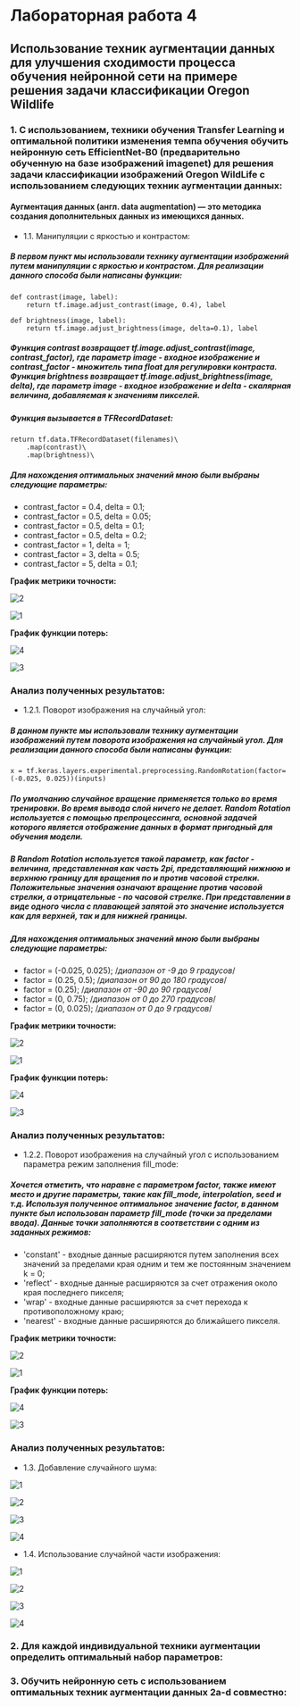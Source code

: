 Лабораторная работа 4
===
Использование техник аугментации данных для улучшения сходимости процесса обучения нейронной сети на примере решения задачи классификации Oregon Wildlife
---
### 1. С использованием, техники обучения Transfer Learning и оптимальной политики изменения темпа обучения обучить нейронную сеть EfficientNet-B0 (предварительно обученную на базе изображений imagenet) для решения задачи классификации изображений Oregon WildLife с использованием следующих техник аугментации данных:

#### Аугментация данных (англ. data augmentation) — это методика создания дополнительных данных из имеющихся данных.

* 1.1. Манипуляции с яркостью и контрастом:
##### В первом пункт мы использовали технику аугментации изображений путем манипуляции с яркостью и контрастом. Для реализации данного способа были написаны функции:
```
def contrast(image, label):
    return tf.image.adjust_contrast(image, 0.4), label

def brightness(image, label):
    return tf.image.adjust_brightness(image, delta=0.1), label
```
#####  Функция contrast возвращает tf.image.adjust_contrast(image, contrast_factor), где параметр image - входное изображение и contrast_factor - множитель типа float для регулировки контраста. Функция brightness возвращает tf.image.adjust_brightness(image, delta), где параметр image - входное изображение и delta - скалярная величина, добавляемая к значениям пикселей.

##### Функция вызывается в TFRecordDataset:

```
return tf.data.TFRecordDataset(filenames)\
    .map(contrast)\
    .map(brightness)\
```
##### Для нахождения оптимальных значений мною были выбраны следующие параметры:

* contrast_factor = 0.4, delta = 0.1;
* contrast_factor = 0.5, delta = 0.05;
* contrast_factor = 0.5, delta = 0.1;
* contrast_factor = 0.5, delta = 0.2;
* contrast_factor = 1, delta = 1;
* contrast_factor = 3, delta = 0.5;
* contrast_factor = 5, delta = 0.1;

**График метрики точности:**

![2](https://user-images.githubusercontent.com/59210216/112891910-5ac78a80-90e1-11eb-8d88-f346bc7d0fe8.jpg)

![1](https://user-images.githubusercontent.com/59210216/112891891-569b6d00-90e1-11eb-8e33-98bc49e92090.jpg)

**График функции потерь:**

![4](https://user-images.githubusercontent.com/59210216/112891925-61560200-90e1-11eb-8cdc-35633ac32de9.jpg)

![3](https://user-images.githubusercontent.com/59210216/112891917-5e5b1180-90e1-11eb-98ce-dcc23772a265.jpg)

### Анализ полученных результатов:

* 1.2.1. Поворот изображения на случайный угол:
##### В данном пункте мы использовали технику аугментации изображений путем поворота изображения на случайный угол. Для реализации данного способа были написаны функции:

```
x = tf.keras.layers.experimental.preprocessing.RandomRotation(factor=(-0.025, 0.025))(inputs)
```
##### По умолчанию случайное вращение применяется только во время тренировки. Во время вывода слой ничего не делает. Random Rotation используется с помощью препроцессинга, основной задачей которого является отображение данных в формат пригодный для обучения модели.

##### В Random Rotation используется такой параметр, как factor - величина, представленная как часть 2pi, представляющий нижнюю и верхнюю границу для вращения по и против часовой стрелки. Положительные значения означают вращение против часовой стрелки, а отрицательные - по часовой стрелке. При представлении в виде одного числа с плавающей запятой это значение используется как для верхней, так и для нижней границы.

##### Для нахождения оптимальных значений мною были выбраны следующие параметры:

* factor = (-0.025, 0.025); /*диапазон от -9 до 9 градусов*/
* factor = (0.25, 0.5); /*диапазон от 90 до 180 градусов*/
* factor = (0.25); /*диапазон от -90 до 90 градусов*/
* factor = (0, 0.75); /*диапазон от 0 до 270 градусов*/
* factor = (0, 0.025); /*диапазон от 0 до 9 градусов*/

**График метрики точности:**

![2](https://user-images.githubusercontent.com/59210216/112891958-6c109700-90e1-11eb-95cb-fb90d71b4952.jpg)

![1](https://user-images.githubusercontent.com/59210216/112891940-67e47980-90e1-11eb-833b-698282ae106b.jpg)

**График функции потерь:**

![4](https://user-images.githubusercontent.com/59210216/112891983-729f0e80-90e1-11eb-9cbc-5528a712b34a.jpg)

![3](https://user-images.githubusercontent.com/59210216/112891971-6f0b8780-90e1-11eb-9a98-ecb10def79d8.jpg)

### Анализ полученных результатов:

* 1.2.2. Поворот изображения на случайный угол с использованием параметра режим заполнения fill_mode:

##### Хочется отметить, что наравне с параметром factor, также имеют место и другие параметры, такие как fill_mode, interpolation, seed и т.д. Используя полученное оптимальное значение factor, в данном пункте был использован параметр fill_mode (точки за пределами ввода). Данные точки заполняются в соответствии с одним из заданных режимов: 

* 'constant' - входные данные расширяются путем заполнения всех значений за пределами края одним и тем же постоянным значением k = 0;
* 'reflect' - входные данные расширяются за счет отражения около края последнего пикселя;
* 'wrap' - входные данные расширяются за счет перехода к противоположному краю;
* 'nearest' - входные данные расширяются до ближайшего пикселя.

**График метрики точности:**

![2](https://user-images.githubusercontent.com/59210216/112892025-7fbbfd80-90e1-11eb-964b-a1802b1a1794.jpg)

![1](https://user-images.githubusercontent.com/59210216/112892004-792d8600-90e1-11eb-8478-94fb9a0e0294.jpg)

**График функции потерь:**

![4](https://user-images.githubusercontent.com/59210216/112892056-877ba200-90e1-11eb-894b-d37c7644c413.jpg)

![3](https://user-images.githubusercontent.com/59210216/112892050-8480b180-90e1-11eb-982a-e0acc17f6bf9.jpg)

### Анализ полученных результатов:

* 1.3. Добавление случайного шума:

![1](https://user-images.githubusercontent.com/59210216/112892150-a417da00-90e1-11eb-900f-1d0dbc14ca78.jpg)

![2](https://user-images.githubusercontent.com/59210216/112892160-a712ca80-90e1-11eb-8b7d-315c8e87a5d8.jpg)

![3](https://user-images.githubusercontent.com/59210216/112892166-a9752480-90e1-11eb-98c1-fe7b07921e05.jpg)

![4](https://user-images.githubusercontent.com/59210216/112892177-ab3ee800-90e1-11eb-88f6-ce7421ae168b.jpg)


* 1.4. Использование случайной части изображения:

![1](https://user-images.githubusercontent.com/59210216/112892077-8e0a1980-90e1-11eb-8d4f-a022a2c38c92.jpg)

![2](https://user-images.githubusercontent.com/59210216/112892099-95312780-90e1-11eb-8057-060d4a0c3f12.jpg)

![3](https://user-images.githubusercontent.com/59210216/112892113-98c4ae80-90e1-11eb-82c5-4267994b0dde.jpg)

![4](https://user-images.githubusercontent.com/59210216/112892122-9bbf9f00-90e1-11eb-8ed6-e0719ca91765.jpg)

### 2. Для каждой индивидуальной техники аугментации определить оптимальный набор параметров:

### 3. Обучить нейронную сеть с использованием оптимальных техник аугментации данных 2a-d совместно:
